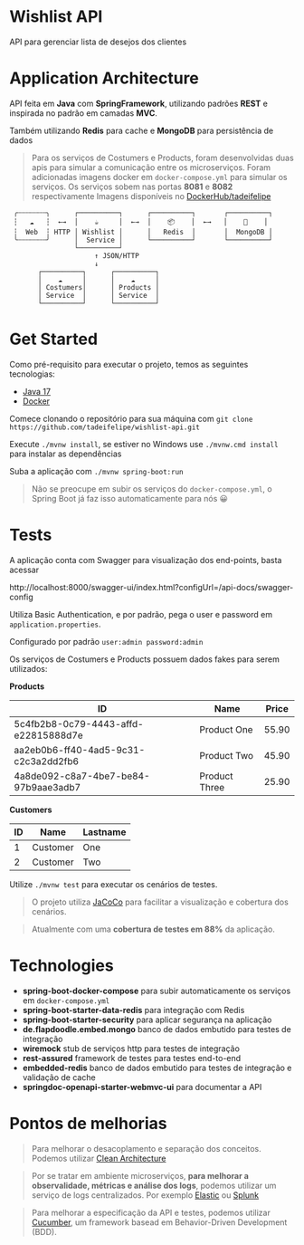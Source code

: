 # Wishlist API

API para gerenciar lista de desejos dos clientes

# Application Architecture

API feita em **Java** com **SpringFramework**, utilizando padrões **REST** e inspirada no padrão em camadas **MVC**. 

Também utilizando **Redis** para cache e **MongoDB** para persistência de dados


> Para os serviços de Costumers e Products, foram desenvolvidas duas apis para simular a comunicação entre os microserviços.
Foram adicionadas imagens docker em `docker-compose.yml` para simular os serviços.
Os serviços sobem nas portas **8081** e **8082** respectivamente
Imagens disponíveis no [DockerHub/tadeifelipe](https://hub.docker.com/search?q=tadeifelipe)

```
 ╭┄┄┄┄┄┄┄╮      ┌──────────┐      ┌──────────┐       ┌──────────┐ 
 ┆   ☁   ┆  ←→  │    ☕     │  ←→  │    📦    │  ←→   │    💾    │ 
 ┆  Web  ┆ HTTP │ Wishlist │      │   Redis  │       │  MongoDB │
 ╰┄┄┄┄┄┄┄╯      │  Service │      └──────────┘       └──────────┘
                └──────────┘
                     ↑ JSON/HTTP
                     ↓
       ┌──────────┐      ┌──────────┐
       │    ☁     │      │    ☁     │
       │ Costumers│      │ Products │
       │ Service  │      │ Service  │
       └──────────┘      └──────────┘
```

# Get Started
Como pré-requisito para executar o projeto, temos as seguintes tecnologias:
+ [Java 17](https://openjdk.org/projects/jdk/17/)
+ [Docker](https://www.docker.com/products/docker-hub/)

Comece clonando o repositório para sua máquina com `git clone https://github.com/tadeifelipe/wishlist-api.git`

Execute `./mvnw install`, se estiver no Windows use `./mvnw.cmd install` para instalar as dependências

Suba a aplicação com `./mvnw spring-boot:run `

> Não se preocupe em subir os serviços do `docker-compose.yml`, o Spring Boot já faz isso automaticamente para nós 😀

# Tests
A aplicação conta com Swagger para visualização dos end-points, basta acessar 

http://localhost:8000/swagger-ui/index.html?configUrl=/api-docs/swagger-config

Utiliza Basic Authentication, e por padrão, pega o user e password em `application.properties`. 

Configurado por padrão `user:admin password:admin`


Os serviços de Costumers e Products possuem dados fakes para serem utilizados:


**Products**

| ID  | Name | Price |
| ------------- | ------------- | ------------- |
| 5c4fb2b8-0c79-4443-affd-e22815888d7e  | Product One   | 55.90 | 
| aa2eb0b6-ff40-4ad5-9c31-c2c3a2dd2fb6  | Product Two   | 45.90 | 
| 4a8de092-c8a7-4be7-be84-97b9aae3adb7  | Product Three | 25.90 | 

**Customers**

| ID  | Name | Lastname |
| ------------- | ------------- | ------------- |
| 1  | Customer | One | 
| 2  | Customer | Two | 

Utilize `./mvnw test` para executar os cenários de testes.

> O projeto utiliza [JaCoCo](https://www.jacoco.org/jacoco/trunk/index.html) para facilitar a visualização e cobertura dos cenários.

> Atualmente com uma **cobertura de testes em 88%** da aplicação.


# Technologies
+ **spring-boot-docker-compose** para subir automaticamente os serviços em `docker-compose.yml`
+ **spring-boot-starter-data-redis** para integração com Redis
+ **spring-boot-starter-security** para aplicar segurança na aplicação
+ **de.flapdoodle.embed.mongo** banco de dados embutido para testes de integração
+ **wiremock** stub de serviços http para testes de integração
+ **rest-assured** framework de testes para testes end-to-end
+ **embedded-redis** banco de dados embutido para testes de integração e validação de cache
+ **springdoc-openapi-starter-webmvc-ui** para documentar a API


# Pontos de melhorias
> Para melhorar o desacoplamento e separação dos conceitos. Podemos utilizar [Clean Architecture](https://www.baeldung.com/spring-boot-clean-architecture)


> Por se tratar em ambiente microserviços, **para melhorar a observalidade, métricas e análise dos logs**, podemos utilizar um serviço de logs centralizados.
Por exemplo [Elastic](https://www.elastic.co/) ou [Splunk](https://www.splunk.com/)


> Para melhorar a especificação da API e testes, podemos utilizar [Cucumber](https://cucumber.io/), um framework basead em Behavior-Driven Development (BDD).


